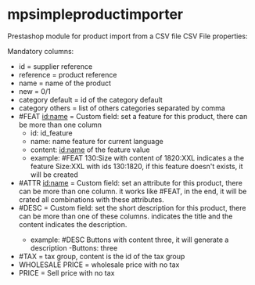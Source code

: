 # mpsimpleproductimporter
Prestashop module for product import from a CSV file
CSV File properties:

Mandatory columns:
- id = supplier reference
- reference = product reference
- name = name of the product
- new = 0/1
- category default = id of the category default
- category others = list of others categories separated by comma
- #FEAT <id:name> = Custom field: set a feature for this product, there can be more than one column
  - id: id_feature
  - name: name feature for current language
  - content: <id:name> of the feature value
  - example: #FEAT 130:Size with content of 1820:XXL indicates a the feature Size:XXL with ids 130:1820, if this feature doesn't exists, it will be created
- #ATTR <id:name> = Custom field: set an attribute for this product, there can be more than one column. it works like #FEAT, in the end, it will be crated all combinations with these attributes.
- #DESC <description> = Custom field: set the short description for this product, there can be more than one of these columns. <description> indicates the title and the content indicates the description.
  - example: #DESC Buttons with content three, it will generate a description -Buttons: three
- #TAX = tax group, content is the id of the tax group
- WHOLESALE PRICE = wholesale price with no tax
- PRICE = Sell price with no tax

